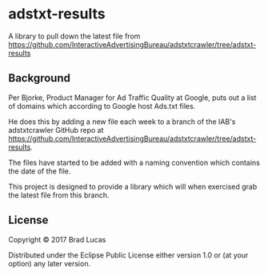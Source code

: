 # adstxt-results

A library to pull down the latest file from https://github.com/InteractiveAdvertisingBureau/adstxtcrawler/tree/adstxt-results

## Background

Per Bjorke, Product Manager for Ad Traffic Quality at Google, puts out a list of domains which according to Google host Ads.txt files.

He does this by adding a new file each week to a branch of the IAB's adstxtcrawler GitHub repo at https://github.com/InteractiveAdvertisingBureau/adstxtcrawler/tree/adstxt-results.

The files have started to be added with a naming convention which contains the date of the file.

This project is designed to provide a library which will when exercised grab the latest file from this branch.


## License

Copyright © 2017 Brad Lucas

Distributed under the Eclipse Public License either version 1.0 or (at
your option) any later version.
